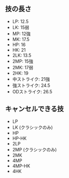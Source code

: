 ## 技の長さ

- LP: 12.5
- LK: 15弱
- MP: 12強
- MK: 17.5
- HP: 16
- HK: 21
- 2LK: 13.5
- 2MP: 15強
- 2MK: 17弱
- 2HK: 19
- 中ストライク: 21強
- 強ストライク: 24.5
- ODストライク: 26.5

## キャンセルできる技

- LP
- LK (クラシックのみ)
- HP
- HP-HK
- 2LP
- 2MP (クラシックのみ)
- 2MK
- 4MP
- 4MP-HK
- 4HK
